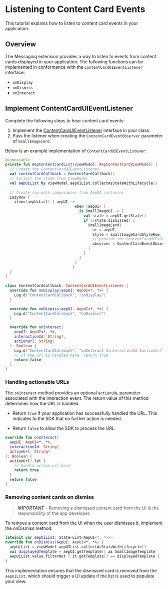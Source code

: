 # Listening to Content Card Events

This tutorial explains how to listen to content card events in your application.

## Overview

The Messaging extension provides a way to listen to events from content cards displayed in your application. The following functions can be implemented in conformance with the `ContentCardUIEventListener` interface:

- `onDisplay`
- `onDismiss`
- `onInteract`

## Implement ContentCardUIEventListener

Complete the following steps to hear content card events:

1. Implement the [ContentCardUIEventListener](../public-classes/contentcarduieventlistener.md) interface in your class.
1. Pass the listener when creating the `ContentCardEventObserver` parameter of  `SmallImageCard`.

Below is an example implementation of `ContentCardUIEventListener`:

```kotlin
@Composable
private fun AepContentCardList(viewModel: AepContentCardViewModel) {
  // Create the ContentCardUIEventListener
  val contentCardCallback = ContentCardCallback()
  // Collect the state from ViewModel
  val aepUiList by viewModel.aepUIList.collectAsStateWithLifecycle()
  
  // Create row with composables from AepUI instances
  LazyRow {
    items(aepUiList) { aepUI ->
                               when (aepUI) {
                                 is SmallImageUI -> {
                                   val state = aepUI.getState()
                                   if (!state.dismissed) {
                                     SmallImageCard(
                                       ui = aepUI,
                                       style = smallImageCardStyleRow,
                                       // provide the ContentCardUIEventListener as a parameter to the 				  																	 // ContentCardEventObserver
                                       observer = ContentCardEventObserver(contentCardCallback)
                                     )
                                   }
                                 }
                               }
                              }
  }
}    
    
class ContentCardCallback: ContentCardUIEventListener {
  override fun onDisplay(aepUI: AepUI<*, *>) {
    Log.d("ContentCardCallback", "onDisplay")
  }

  override fun onDismiss(aepUI: AepUI<*, *>) {
    Log.d("ContentCardCallback", "onDismiss")
  }

  override fun onInteract(
    aepUI: AepUI<*, *>,
    interactionId: String?,
    actionUrl: String?
  ): Boolean {
    Log.d("ContentCardCallback", "onInteract $interactionId $actionUrl")
    // If the url is handled here, return true
    return false
  }
}
```

### Handling actionable URLs

The `onInteract` method provides an optional `actionURL` parameter associated with the interaction event. The return value of this method determines how the URL is handled.

- Return `true` if your application has successfully handled the URL. This indicates to the SDK that no further action is needed.

- Return `false` to allow the SDK to process the URL.

```kotlin
override fun onInteract(
  aepUI: AepUI<*, *>,
  interactionId: String?,
  actionUrl: String?
): Boolean {
  actionUrl?.let { 
    // handle action url here
    return true
  }
  return false
}
```

### Removing content cards on dismiss

> *__IMPORTANT__* - Removing a dismissed content card from the UI is the responsibility of the app developer.

To remove a content card from the UI when the user dismisses it, implement the onDismiss method:

```kotlin
lateinit var aepUiList: State<List<AepUI<*, *>>>   
override fun onDismiss(aepUI: AepUI<*, *>) {
  aepUiList = viewModel.aepUIList.collectAsStateWithLifecycle()
  val displayedTemplate = aepUI.getTemplate() as SmallImageTemplate
  aepUiList.value.filterNot { it.getTemplate() == displayedTemplate }
}
```

This implementation ensures that the dismissed card is removed from the `aepUiList`, which should trigger a UI update if the list is used to populate your view.

